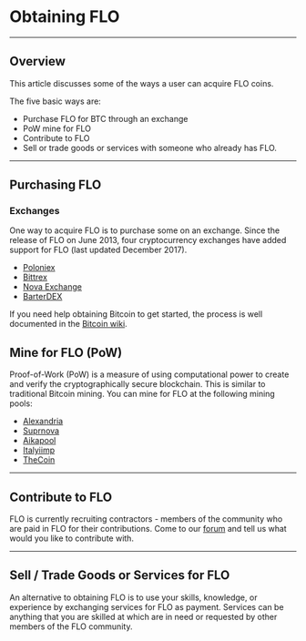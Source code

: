 # Obtaining FLO

---

## Overview

This article discusses some of the ways a user can acquire FLO
coins.

The five basic ways are:

* Purchase FLO for BTC through an exchange
* PoW mine for FLO
* Contribute to FLO
* Sell or trade goods or services with someone who already has FLO.

---

## Purchasing FLO

### Exchanges

One way to acquire FLO is to purchase some on an exchange.
Since the release of FLO on June 2013, four
cryptocurrency exchanges have added support for FLO (last updated December 2017).

* [Poloniex](https://poloniex.com/exchange/#btc_flo)
* [Bittrex](https://bittrex.com/Market/Index?MarketName=BTC-FLO)
* [Nova Exchange](https://novaexchange.com/market/BTC_FLO/)
* [BarterDEX](https://komodoplatform.com/en/technology/barterdex/)

If you need help obtaining Bitcoin to get started, the process is well documented in the [Bitcoin wiki](https://en.bitcoin.it/wiki/Buying_Bitcoins_%28the_newbie_version%29).

## Mine for FLO (PoW)

Proof-of-Work (PoW) is a measure of using computational power to
create and verify the cryptographically secure blockchain.  This is
similar to traditional Bitcoin mining. You can mine for FLO at the following mining pools:

* [Alexandria](https://api.alexandria.io/pool/)
* [Suprnova](https://flo.suprnova.cc/)
* [Aikapool](https://aikapool.com/flo/)
* [Italyiimp](http://italyiimp.com/explorer/FLO)
* [TheCoin](https://flo.thecoin.pw/)

---

## Contribute to FLO

FLO is currently recruiting contractors - members of the community who are paid in FLO for their contributions. Come to our [forum](https://forum.flo.cash/) and tell us what would you like to contribute with.

---

## Sell / Trade Goods or Services for FLO

An alternative to obtaining FLO is to use your skills, knowledge,
or experience by exchanging services for FLO as payment.  Services
can be anything that you are skilled at which are in need or
requested by other members of the FLO community.
